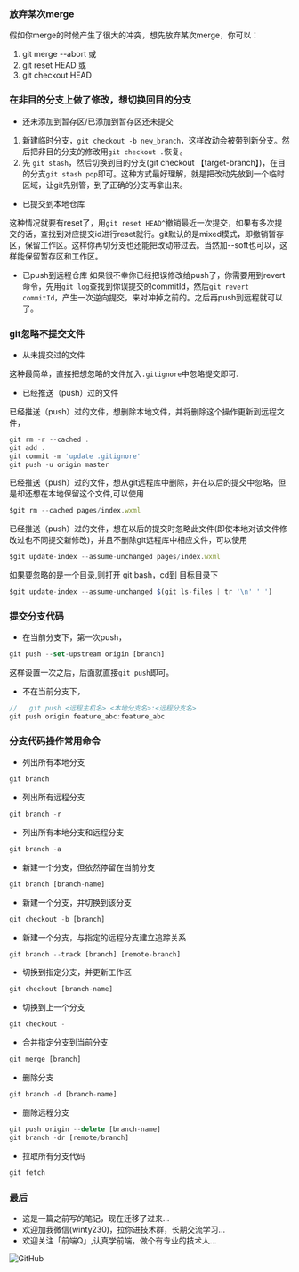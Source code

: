 ### 放弃某次merge
假如你merge的时候产生了很大的冲突，想先放弃某次merge，你可以：
1. git merge --abort 或
2. git reset HEAD 或
3. git checkout HEAD

### 在非目的分支上做了修改，想切换回目的分支
+ 还未添加到暂存区/已添加到暂存区还未提交
1. 新建临时分支，`git checkout -b new_branch`，这样改动会被带到新分支。然后把非目的分支的修改用`git checkout .`恢复。
2. 先 `git stash`，然后切换到目的分支(git checkout 【target-branch】)，在目的分支`git stash pop`即可。这种方式最好理解，就是把改动先放到一个临时区域，让git先别管，到了正确的分支再拿出来。

+ 已提交到本地仓库

这种情况就要有reset了，用`git reset HEAD^`撤销最近一次提交，如果有多次提交的话，查找到对应提交id进行reset就行。git默认的是mixed模式，即撤销暂存区，保留工作区。这样你再切分支也还能把改动带过去。当然加--soft也可以，这样能保留暂存区和工作区。

+ 已push到远程仓库
如果很不幸你已经把误修改给push了，你需要用到revert命令，先用`git log`查找到你误提交的commitId，然后`git revert commitId`，产生一次逆向提交，来对冲掉之前的。之后再push到远程就可以了。
### git忽略不提交文件
+ 从未提交过的文件

这种最简单，直接把想忽略的文件加入`.gitignore`中忽略提交即可.

+ 已经推送（push）过的文件

已经推送（push）过的文件，想删除本地文件，并将删除这个操作更新到远程文件，
```js
git rm -r --cached .
git add .
git commit -m 'update .gitignore'
git push -u origin master
```

已经推送（push）过的文件，想从git远程库中删除，并在以后的提交中忽略，但是却还想在本地保留这个文件,可以使用

```js
$git rm --cached pages/index.wxml 
```
已经推送（push）过的文件，想在以后的提交时忽略此文件(即使本地对该文件修改过也不同提交新修改)，并且不删除git远程库中相应文件，可以使用
```js
$git update-index --assume-unchanged pages/index.wxml 
```
如果要忽略的是一个目录,则打开 git bash，cd到 目标目录下
```js
$git update-index --assume-unchanged $(git ls-files | tr '\n' ' ') 
```
### 提交分支代码
+ 在当前分支下，第一次push，
```js
git push --set-upstream origin [branch]
```
这样设置一次之后，后面就直接`git push`即可。
+ 不在当前分支下，
```js
//   git push <远程主机名> <本地分支名>:<远程分支名> 
git push origin feature_abc:feature_abc  
```
### 分支代码操作常用命令
+ 列出所有本地分支
```js
git branch
```
+ 列出所有远程分支
```js
git branch -r
```
+ 列出所有本地分支和远程分支
```js
git branch -a
```
+ 新建一个分支，但依然停留在当前分支
```js
git branch [branch-name]
```
 
+ 新建一个分支，并切换到该分支
```js
git checkout -b [branch]
```
 
+ 新建一个分支，与指定的远程分支建立追踪关系
```js
git branch --track [branch] [remote-branch]
```
 
+ 切换到指定分支，并更新工作区
```js
git checkout [branch-name]
```
+ 切换到上一个分支
```js
git checkout -
```
+ 合并指定分支到当前分支
```js
git merge [branch]
```
+ 删除分支
```js
git branch -d [branch-name]
```
+ 删除远程分支
```js
git push origin --delete [branch-name]
git branch -dr [remote/branch]
```
+ 拉取所有分支代码
```js
git fetch
```
### 最后
+ 这是一篇之前写的笔记，现在迁移了过来...
+ 欢迎加我微信(winty230)，拉你进技术群，长期交流学习...
+ 欢迎关注「前端Q」,认真学前端，做个有专业的技术人...

![GitHub](https://raw.githubusercontent.com/LuckyWinty/blog/master/images/gzh/1571395642.png)